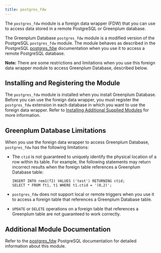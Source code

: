 ```yaml
---
title: postgres_fdw 
---
```


The `postgres_fdw` module is a foreign data wrapper \(FDW\) that you can use to access data stored in a remote PostgreSQL or Greenplum database.

The Greenplum Database `postgres_fdw` module is a modified version of the PostgreSQL `postgres_fdw` module. The module behaves as described in the PostgreSQL [postgres\_fdw](https://www.postgresql.org/docs/9.4/postgres-fdw.html) documentation when you use it to access a remote PostgreSQL database.

**Note:** There are some restrictions and limitations when you use this foreign data wrapper module to access Greenplum Database, described below.

## <a id="topic_reg"></a>Installing and Registering the Module 

The `postgres_fdw` module is installed when you install Greenplum Database. Before you can use the foreign data wrapper, you must register the `postgres_fdw` extension in each database in which you want to use the foreign data wrapper. Refer to [Installing Additional Supplied Modules](../../install_guide/install_modules.html) for more information.

## <a id="topic_gp_limit"></a>Greenplum Database Limitations 

When you use the foreign data wrapper to access Greenplum Database, `postgres_fdw` has the following limitations:

-   The `ctid` is not guaranteed to uniquely identify the physical location of a row within its table. For example, the following statements may return incorrect results when the foreign table references a Greenplum Database table:

    ```
    INSERT INTO rem1(f2) VALUES ('test') RETURNING ctid;
    SELECT * FROM ft1, t1 WHERE t1.ctid = '(0,2)'; 
    ```

-   `postgres_fdw` does not support local or remote triggers when you use it to access a foreign table that references a Greenplum Database table.
-   `UPDATE` or `DELETE` operations on a foreign table that references a Greenplum table are not guaranteed to work correctly.

## <a id="topic_info"></a>Additional Module Documentation 

Refer to the [postgres\_fdw](https://www.postgresql.org/docs/9.4/postgres-fdw.html) PostgreSQL documentation for detailed information about this module.

